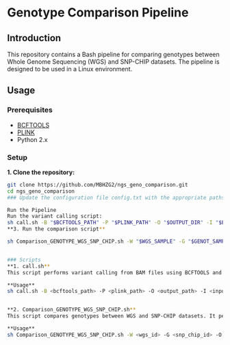 # Genotype Comparison Pipeline

## Introduction

This repository contains a Bash pipeline for comparing genotypes between Whole Genome Sequencing (WGS) and SNP-CHIP datasets. The pipeline is designed to be used in a Linux environment.

## Usage

### Prerequisites

- [BCFTOOLS](https://samtools.github.io/bcftools/bcftools.html)
- [PLINK](https://www.cog-genomics.org/plink/)
- Python 2.x

### Setup

**1. Clone the repository:**

   ```bash
   git clone https://github.com/MBHZG2/ngs_geno_comparison.git
   cd ngs_geno_comparison
### Update the configuration file config.txt with the appropriate paths and settings**

Run the Pipeline
Run the variant calling script:
sh call.sh -B "$BCFTOOLS_PATH" -P "$PLINK_PATH" -O "$OUTPUT_DIR" -I "$BAM_PATH" -S "$WGS_SAMPLE" -R "$REF_PATH" -N "$SNP_POS_FILE"
**3. Run the comparison script** 

sh Comparison_GENOTYPE_WGS_SNP_CHIP.sh -W "$WGS_SAMPLE" -G "$GENOT_SAMPLE_ID" -O "$OUTPUT_DIR" -I "$input_genotype_tepd_file" -i "$input_WGS_tepd_file" -m "$PLINK_MAP_FILE"


### Scripts
**1. call.sh**
This script performs variant calling from BAM files using BCFTOOLS and converts the VCF file to PLINK format using PLINK.

**Usage**
sh call.sh -B <bcftools_path> -P <plink_path> -O <output_path> -I <input_bam_path> -S <sample_id> -N <snps_pos> -R <ref_path>


**2. Comparison_GENOTYPE_WGS_SNP_CHIP.sh**
This script compares genotypes between WGS and SNP-CHIP datasets. It performs several steps including checking duplicated positions, preparing a comparison file, computing the frequency of missed SNPs, and generating final tables.

**Usage**
sh Comparison_GENOTYPE_WGS_SNP_CHIP.sh -W <wgs_id> -G <snp_chip_id> -O <output_dir> -I <input_pathTPED_SNP_CHIP> -i <input_pathTPED_WGS> -m <plink_map_file>

